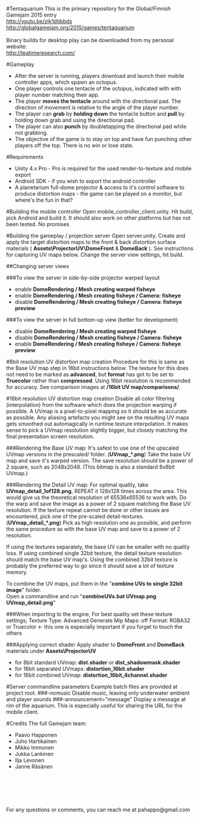 #Tentaquarium
This is the primary repository for the Global/Finnish Gamejam 2015 entry
<br/>
http://youtu.be/zjk1dtibbds
<br/>
http://globalgamejam.org/2015/games/tentaquarium
<br/>
<br/>
Binary builds for desktop play can be downloaded from my personal website:
<br/>
http://teatimeresearch.com/

#Gameplay
* After the server is running, players download and launch their mobile controller apps, which spawn an octopus.
* One player controls one tentacle of the octopus, indicated with with player number matching their app.
* The player **moves the tentacle** around with the directional pad. The direction of movement is relative to the angle of the player number.
* The player can **grab** by **holding down** the tentacle button and **pull** by holding down grab and using the directional pad.
* The player can also **punch** by doubletapping the directional pad while not grabbing.
* The objective of the game is to stay on top and have fun punching other players off the top. There is no win or lose state.

#Requirements
* Unity 4.x Pro - Pro is required for the used render-to-texture and mobile export
* Android SDK - if you wish to export the android controller
* A planetarium full-dome projector & access to it's control software to produce distortion maps - the game can be played on a monitor, but where's the fun in that?

#Building the mobile controller
Open mobile_controller_client.unity.
Hit build, pick Android and build it.
It should also work on other platforms but has not been tested.
No promises

#Building the gameplay / projection server
Open server.unity.
Create and apply the target distortion maps to the front & back distortion surface materials ( **Assets\ProjectorUV\DomeFront** & **DomeBack** ).
See instructions for capturing UV maps below.
Change the server view settings, hit build.

##Changing server views

###To view the server in side-by-side projector warped layout
* enable **DomeRendering / Mesh creating warped fisheye**
* enable **DomeRendering / Mesh creating fisheye / Camera: fisheye**
* disable **DomeRendering / Mesh creating fisheye / Camera: fisheye preview**

###To view the server in full bottom-up view (better for development)
* disable **DomeRendering / Mesh creating warped fisheye**
* disable **DomeRendering / Mesh creating fisheye / Camera: fisheye**
* enable **DomeRendering / Mesh creating fisheye / Camera: fisheye preview**

#8bit resolution UV distortion map creation
Procedure for this is same as the Base UV map step in 16bit instructions below.
The texture for this does not need to be marked as **advanced**, but **format** has got to be set to **Truecolor** rather than **compressed**.
Using 16bit resolution is recommended for accuracy.
See comparison images at **/16bit UV map/comparisons/**.

#16bit resolution UV distortion map creation
Disable all color filtering (interpolation) from the software which does the projection warping if possible.
A UVmap is a pixel-to-pixel mapping so it should be as accurate as possible.
Any aliasing artefacts you might see on the resulting UV maps gets smoothed out automagically in runtime texture interpolation.
It makes sense to pick a UVmap resolution slightly bigger, but closely matching the final presentation screen resolution.

###Rendering the Base UV map:
It's safest to use one of the upscaled UVmap versions in the prescaled/ folder. (**UVmap_*.png**)
Take the base UV map and save it's warped version.
The save resolution should be a power of 2 square, such as 2048x2048.
(This bitmap is also a standard 8x8bit UVmap.)

###Rendering the Detail UV map:
For optimal quality, take **UVmap_detail_1of128.png**, REPEAT it 128x128 times across the area.
This would give us the theoretical resolution of 65536x65536 to work with.
Do the warp and save the image as a power of 2 square matching the Base UV resolution.
If the texture repeat cannot be done or other issues are encountered, pick one of the pre-scaled detail-textures. (**UVmap_detail_*.png**)
Pick as high resolution one as possible, and perform the same procedure as with the base UV map and save to a power of 2 resolution.

If using the textures separately, the base UV can be smaller with no quality loss.
If using combined single 32bit texture, the detail texture resolution should match the base UV map's.
Using the combined 32bit texture is probably the preferred way to go since it should save a lot of texture memory.

To combine the UV maps, put them in the "**combine UVs to single 32bit image**" folder.<br>
Open a commandline and run "**combineUVs.bat UVmap.png UVmap_detail.png**"

###When importing to the engine, For best quality set these texture settings;
Texture Type: Advanced
Generate Mip Maps: off
Format: RGBA32 or Truecolor        <- this one is especially important if you forget to touch the others

###Applying correct shader
Apply shader to **DomeFront** and **DomeBack** materials under **Assets\ProjectorUV**
* for 8bit standard UVmap: **dist.shader** or **dist_shadowmask.shader**
* for 16bit separated UVmaps: **distortion_16bit.shader**
* for 16bit combined UVmap: **distortion_16bit_4channel.shader**

#Server commandline parameters
Example batch files are provided at project root.
###-nomusic
Disable music, leaving only underwater ambient and player sounds
###-announcement="message"
Display a message at rim of the aquarium.
This is especially useful for sharing the URL for the mobile client.

#Credits
The full Gamejam team:
* Paavo Happonen
* Juho Hartikainen
* Mikko Immonen
* Jukka Lankinen
* Ilja Levonen
* Janne Räsänen
<br/>
<br/>
<br/>
<br/>
<br/>
For any questions or comments, you can reach me at pahappo@gmail.com
